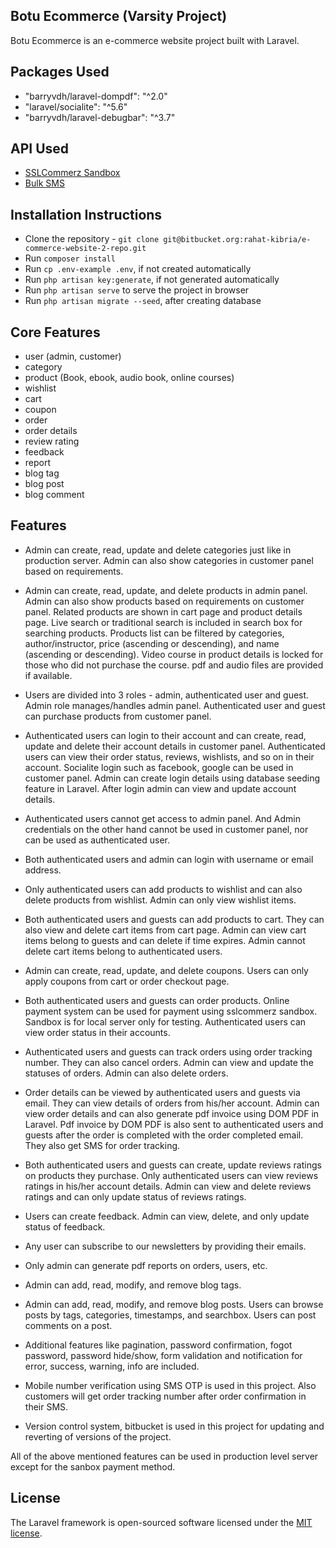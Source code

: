 ## Botu Ecommerce (Varsity Project)

Botu Ecommerce is an e-commerce website project built with Laravel.

## Packages Used

-   "barryvdh/laravel-dompdf": "^2.0"
-   "laravel/socialite": "^5.6"
-   "barryvdh/laravel-debugbar": "^3.7"

## API Used

-   [SSLCommerz Sandbox](https://developer.sslcommerz.com/)
-   [Bulk SMS](https://bdbulksms.net/index.php)

## Installation Instructions

-   Clone the repository - `git clone git@bitbucket.org:rahat-kibria/e-commerce-website-2-repo.git`
-   Run `composer install`
-   Run `cp .env-example .env`, if not created automatically
-   Run `php artisan key:generate`, if not generated automatically
-   Run `php artisan serve` to serve the project in browser
-   Run `php artisan migrate --seed`, after creating database

## Core Features

-   user (admin, customer)
-   category
-   product (Book, ebook, audio book, online courses)
-   wishlist
-   cart
-   coupon
-   order
-   order details
-   review rating
-   feedback
-   report
-   blog tag
-   blog post
-   blog comment

## Features

-   Admin can create, read, update and delete categories just like in production
    server. Admin can also show categories in customer panel based on
    requirements.

-   Admin can create, read, update, and delete products in admin panel. Admin can
    also show products based on requirements on customer panel. Related products
    are shown in cart page and product details page. Live search or traditional search
    is included in search box for searching products. Products list can be filtered by
    categories, author/instructor, price (ascending or descending), and name
    (ascending or descending). Video course in product details is locked for those
    who did not purchase the course. pdf and audio files are provided if available.

-   Users are divided into 3 roles - admin, authenticated user and guest. Admin role
    manages/handles admin panel. Authenticated user and guest can purchase
    products from customer panel.

-   Authenticated users can login to their account and can create, read, update and
    delete their account details in customer panel. Authenticated users can view their
    order status, reviews, wishlists, and so on in their account. Socialite login such
    as facebook, google can be used in customer panel. Admin can create login
    details using database seeding feature in Laravel. After login admin can view
    and update account details.

-   Authenticated users cannot get access to admin panel. And Admin credentials
    on the other hand cannot be used in customer panel, nor can be used as
    authenticated user.

-   Both authenticated users and admin can login with username or email address.

-   Only authenticated users can add products to wishlist and can also delete
    products from wishlist. Admin can only view wishlist items.

-   Both authenticated users and guests can add products to cart. They can also view
    and delete cart items from cart page. Admin can view cart items belong to guests
    and can delete if time expires. Admin cannot delete cart items belong to
    authenticated users.

-   Admin can create, read, update, and delete coupons. Users can only apply
    coupons from cart or order checkout page.

-   Both authenticated users and guests can order products. Online payment system
    can be used for payment using sslcommerz sandbox. Sandbox is for local server
    only for testing. Authenticated users can view order status in their accounts.

-   Authenticated users and guests can track orders using order tracking number.
    They can also cancel orders. Admin can view and update the statuses of orders.
    Admin can also delete orders.

-   Order details can be viewed by authenticated users and guests via email. They
    can view details of orders from his/her account. Admin can view order details
    and can also generate pdf invoice using DOM PDF in Laravel. Pdf invoice by
    DOM PDF is also sent to authenticated users and guests after the order is
    completed with the order completed email. They also get SMS for order
    tracking.

-   Both authenticated users and guests can create, update reviews ratings on
    products they purchase. Only authenticated users can view reviews ratings in
    his/her account details. Admin can view and delete reviews ratings and can only
    update status of reviews ratings.

-   Users can create feedback. Admin can view, delete, and only update status of
    feedback.

-   Any user can subscribe to our newsletters by providing their emails.

-   Only admin can generate pdf reports on orders, users, etc.

-   Admin can add, read, modify, and remove blog tags.

-   Admin can add, read, modify, and remove blog posts. Users can browse posts
    by tags, categories, timestamps, and searchbox. Users can post comments on a
    post.

-   Additional features like pagination, password confirmation, fogot password,
    password hide/show, form validation and notification for error, success,
    warning, info are included.

-   Mobile number verification using SMS OTP is used in this project. Also
    customers will get order tracking number after order confirmation in their SMS.

-   Version control system, bitbucket is used in this project for updating and
    reverting of versions of the project.

All of the above mentioned features can be used in production level server except for
the sanbox payment method.

## License

The Laravel framework is open-sourced software licensed under the [MIT license](https://opensource.org/licenses/MIT).
